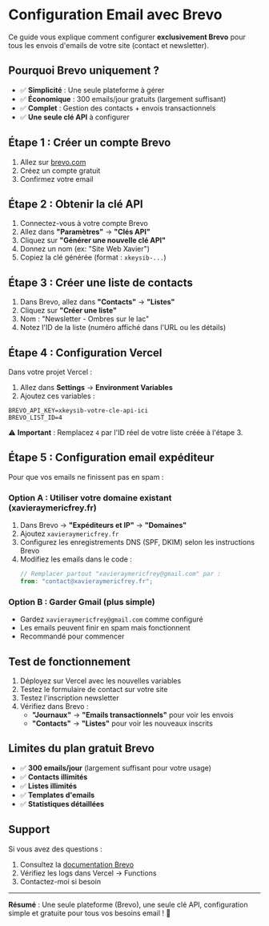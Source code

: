# Configuration Email avec Brevo

Ce guide vous explique comment configurer **exclusivement Brevo** pour tous les envois d'emails de votre site (contact et newsletter).

## Pourquoi Brevo uniquement ?

- ✅ **Simplicité** : Une seule plateforme à gérer
- ✅ **Économique** : 300 emails/jour gratuits (largement suffisant)
- ✅ **Complet** : Gestion des contacts + envois transactionnels
- ✅ **Une seule clé API** à configurer

## Étape 1 : Créer un compte Brevo

1. Allez sur [brevo.com](https://www.brevo.com/)
2. Créez un compte gratuit
3. Confirmez votre email

## Étape 2 : Obtenir la clé API

1. Connectez-vous à votre compte Brevo
2. Allez dans **"Paramètres"** → **"Clés API"**
3. Cliquez sur **"Générer une nouvelle clé API"**
4. Donnez un nom (ex: "Site Web Xavier")
5. Copiez la clé générée (format : `xkeysib-...`)

## Étape 3 : Créer une liste de contacts

1. Dans Brevo, allez dans **"Contacts"** → **"Listes"**
2. Cliquez sur **"Créer une liste"**
3. Nom : "Newsletter - Ombres sur le lac"
4. Notez l'ID de la liste (numéro affiché dans l'URL ou les détails)

## Étape 4 : Configuration Vercel

Dans votre projet Vercel :

1. Allez dans **Settings** → **Environment Variables**
2. Ajoutez ces variables :

```
BREVO_API_KEY=xkeysib-votre-cle-api-ici
BREVO_LIST_ID=4
```

⚠️ **Important** : Remplacez `4` par l'ID réel de votre liste créée à l'étape 3.

## Étape 5 : Configuration email expéditeur

Pour que vos emails ne finissent pas en spam :

### Option A : Utiliser votre domaine existant (xavieraymericfrey.fr)

1. Dans Brevo → **"Expéditeurs et IP"** → **"Domaines"**
2. Ajoutez `xavieraymericfrey.fr`
3. Configurez les enregistrements DNS (SPF, DKIM) selon les instructions Brevo
4. Modifiez les emails dans le code :
   ```javascript
   // Remplacer partout "xavieraymericfrey@gmail.com" par :
   from: "contact@xavieraymericfrey.fr";
   ```

### Option B : Garder Gmail (plus simple)

- Gardez `xavieraymericfrey@gmail.com` comme configuré
- Les emails peuvent finir en spam mais fonctionnent
- Recommandé pour commencer

## Test de fonctionnement

1. Déployez sur Vercel avec les nouvelles variables
2. Testez le formulaire de contact sur votre site
3. Testez l'inscription newsletter
4. Vérifiez dans Brevo :
   - **"Journaux"** → **"Emails transactionnels"** pour voir les envois
   - **"Contacts"** → **"Listes"** pour voir les nouveaux inscrits

## Limites du plan gratuit Brevo

- ✅ **300 emails/jour** (largement suffisant pour votre usage)
- ✅ **Contacts illimités**
- ✅ **Listes illimités**
- ✅ **Templates d'emails**
- ✅ **Statistiques détaillées**

## Support

Si vous avez des questions :

1. Consultez la [documentation Brevo](https://developers.brevo.com/)
2. Vérifiez les logs dans Vercel → Functions
3. Contactez-moi si besoin

---

**Résumé** : Une seule plateforme (Brevo), une seule clé API, configuration simple et gratuite pour tous vos besoins email ! 🎉
